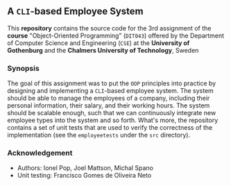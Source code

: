## A `CLI`-based Employee System

This **repository** contains the source code for the 3rd assignment of the **course** "Object-Oriented Programming" (`DIT043`) offered by the Department of Computer Science and Engineering (`CSE`) at the **University of Gothenburg** and the **Chalmers University of Technology**, Sweden

### Synopsis

The goal of this assignment was to put the `OOP` principles into practice by designing and implementing a `CLI`-based employee system. The system should be able to manage the employees of a company, including their personal information, their salary, and their working hours. The system should be scalable enough, such that we can continuously integrate new employee types into the system and so forth. What's more, the repository contains a set of unit tests that are used to verify the correctness of the implementation (see the `employeetests` under the `src` directory).

### Acknowledgement

- Authors: Ionel Pop, Joel Mattson, Michal Spano
- Unit testing: Francisco Gomes de Oliveira Neto

